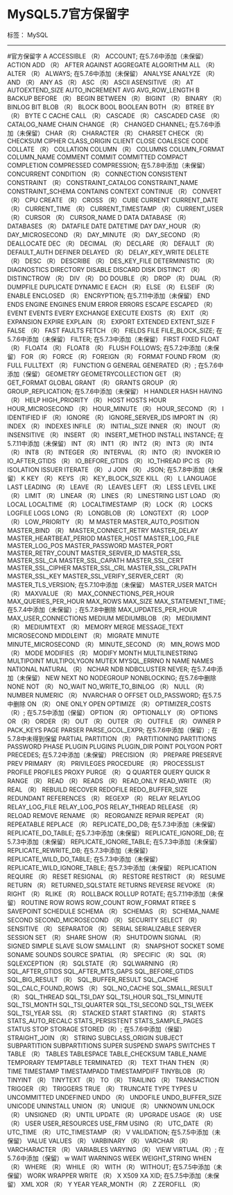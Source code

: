 # MySQL5.7官方保留字

标签： MySQL

---
#官方保留字
A
ACCESSIBLE （R）
ACCOUNT; 在5.7.6中添加（未保留）
ACTION
ADD （R）
AFTER
AGAINST
AGGREGATE
ALGORITHM
ALL （R）
ALTER （R）
ALWAYS; 在5.7.6中添加（未保留）
ANALYSE
ANALYZE （R）
AND （R）
ANY
AS （R）
ASC （R）
ASCII
ASENSITIVE （R）
AT
AUTOEXTEND_SIZE
AUTO_INCREMENT
AVG
AVG_ROW_LENGTH
B
BACKUP
BEFORE （R）
BEGIN
BETWEEN （R）
BIGINT （R）
BINARY （R）
BINLOG
BIT
BLOB （R）
BLOCK
BOOL
BOOLEAN
BOTH （R）
BTREE
BY （R）
BYTE
C
CACHE
CALL （R）
CASCADE （R）
CASCADED
CASE （R）
CATALOG_NAME
CHAIN
CHANGE （R）
CHANGED
CHANNEL; 在5.7.6中添加（未保留）
CHAR （R）
CHARACTER （R）
CHARSET
CHECK （R）
CHECKSUM
CIPHER
CLASS_ORIGIN
CLIENT
CLOSE
COALESCE
CODE
COLLATE （R）
COLLATION
COLUMN （R）
COLUMNS
COLUMN_FORMAT
COLUMN_NAME
COMMENT
COMMIT
COMMITTED
COMPACT
COMPLETION
COMPRESSED
COMPRESSION; 在5.7.8中添加（未保留）
CONCURRENT
CONDITION （R）
CONNECTION
CONSISTENT
CONSTRAINT （R）
CONSTRAINT_CATALOG
CONSTRAINT_NAME
CONSTRAINT_SCHEMA
CONTAINS
CONTEXT
CONTINUE （R）
CONVERT （R）
CPU
CREATE （R）
CROSS （R）
CUBE
CURRENT
CURRENT_DATE （R）
CURRENT_TIME （R）
CURRENT_TIMESTAMP （R）
CURRENT_USER （R）
CURSOR （R）
CURSOR_NAME
D
DATA
DATABASE （R）
DATABASES （R）
DATAFILE
DATE
DATETIME
DAY
DAY_HOUR （R）
DAY_MICROSECOND （R）
DAY_MINUTE （R）
DAY_SECOND （R）
DEALLOCATE
DEC （R）
DECIMAL （R）
DECLARE （R）
DEFAULT （R）
DEFAULT_AUTH
DEFINER
DELAYED （R）
DELAY_KEY_WRITE
DELETE （R）
DESC （R）
DESCRIBE （R）
DES_KEY_FILE
DETERMINISTIC （R）
DIAGNOSTICS
DIRECTORY
DISABLE
DISCARD
DISK
DISTINCT （R）
DISTINCTROW （R）
DIV （R）
DO
DOUBLE （R）
DROP （R）
DUAL （R）
DUMPFILE
DUPLICATE
DYNAMIC
E
EACH （R）
ELSE （R）
ELSEIF （R）
ENABLE
ENCLOSED （R）
ENCRYPTION; 在5.7.11中添加（未保留）
END
ENDS
ENGINE
ENGINES
ENUM
ERROR
ERRORS
ESCAPE
ESCAPED （R）
EVENT
EVENTS
EVERY
EXCHANGE
EXECUTE
EXISTS （R）
EXIT （R）
EXPANSION
EXPIRE
EXPLAIN （R）
EXPORT
EXTENDED
EXTENT_SIZE
F
FALSE （R）
FAST
FAULTS
FETCH （R）
FIELDS
FILE
FILE_BLOCK_SIZE; 在5.7.6中添加（未保留）
FILTER; 在5.7.3中添加（未保留）
FIRST
FIXED
FLOAT （R）
FLOAT4 （R）
FLOAT8 （R）
FLUSH
FOLLOWS; 在5.7.2中添加（未保留）
FOR （R）
FORCE （R）
FOREIGN （R）
FORMAT
FOUND
FROM （R）
FULL
FULLTEXT （R）
FUNCTION
G
GENERAL
GENERATED（R）; 在5.7.6中添加（保留）
GEOMETRY
GEOMETRYCOLLECTION
GET （R）
GET_FORMAT
GLOBAL
GRANT （R）
GRANTS
GROUP （R）
GROUP_REPLICATION; 在5.7.6中添加（未保留）
H
HANDLER
HASH
HAVING （R）
HELP
HIGH_PRIORITY （R）
HOST
HOSTS
HOUR
HOUR_MICROSECOND （R）
HOUR_MINUTE （R）
HOUR_SECOND （R）
I
IDENTIFIED
IF （R）
IGNORE （R）
IGNORE_SERVER_IDS
IMPORT
IN （R）
INDEX （R）
INDEXES
INFILE （R）
INITIAL_SIZE
INNER （R）
INOUT （R）
INSENSITIVE （R）
INSERT （R）
INSERT_METHOD
INSTALL
INSTANCE; 在5.7.11中添加（未保留）
INT （R）
INT1 （R）
INT2 （R）
INT3 （R）
INT4 （R）
INT8 （R）
INTEGER （R）
INTERVAL （R）
INTO （R）
INVOKER
IO
IO_AFTER_GTIDS （R）
IO_BEFORE_GTIDS （R）
IO_THREAD
IPC
IS （R）
ISOLATION
ISSUER
ITERATE （R）
J
JOIN （R）
JSON; 在5.7.8中添加（未保留）
K
KEY （R）
KEYS （R）
KEY_BLOCK_SIZE
KILL （R）
L
LANGUAGE
LAST
LEADING （R）
LEAVE （R）
LEAVES
LEFT （R）
LESS
LEVEL
LIKE （R）
LIMIT （R）
LINEAR （R）
LINES （R）
LINESTRING
LIST
LOAD （R）
LOCAL
LOCALTIME （R）
LOCALTIMESTAMP （R）
LOCK （R）
LOCKS
LOGFILE
LOGS
LONG （R）
LONGBLOB （R）
LONGTEXT （R）
LOOP （R）
LOW_PRIORITY （R）
M
MASTER
MASTER_AUTO_POSITION
MASTER_BIND （R）
MASTER_CONNECT_RETRY
MASTER_DELAY
MASTER_HEARTBEAT_PERIOD
MASTER_HOST
MASTER_LOG_FILE
MASTER_LOG_POS
MASTER_PASSWORD
MASTER_PORT
MASTER_RETRY_COUNT
MASTER_SERVER_ID
MASTER_SSL
MASTER_SSL_CA
MASTER_SSL_CAPATH
MASTER_SSL_CERT
MASTER_SSL_CIPHER
MASTER_SSL_CRL
MASTER_SSL_CRLPATH
MASTER_SSL_KEY
MASTER_SSL_VERIFY_SERVER_CERT （R）
MASTER_TLS_VERSION; 在5.7.10中添加（未保留）
MASTER_USER
MATCH （R）
MAXVALUE （R）
MAX_CONNECTIONS_PER_HOUR
MAX_QUERIES_PER_HOUR
MAX_ROWS
MAX_SIZE
MAX_STATEMENT_TIME; 在5.7.4中添加（未保留）; 在5.7.8中删除
MAX_UPDATES_PER_HOUR
MAX_USER_CONNECTIONS
MEDIUM
MEDIUMBLOB （R）
MEDIUMINT （R）
MEDIUMTEXT （R）
MEMORY
MERGE
MESSAGE_TEXT
MICROSECOND
MIDDLEINT （R）
MIGRATE
MINUTE
MINUTE_MICROSECOND （R）
MINUTE_SECOND （R）
MIN_ROWS
MOD （R）
MODE
MODIFIES （R）
MODIFY
MONTH
MULTILINESTRING
MULTIPOINT
MULTIPOLYGON
MUTEX
MYSQL_ERRNO
N
NAME
NAMES
NATIONAL
NATURAL （R）
NCHAR
NDB
NDBCLUSTER
NEVER; 在5.7.4中添加（未保留）
NEW
NEXT
NO
NODEGROUP
NONBLOCKING; 在5.7.6中删除
NONE
NOT （R）
NO_WAIT
NO_WRITE_TO_BINLOG （R）
NULL （R）
NUMBER
NUMERIC （R）
NVARCHAR
O
OFFSET
OLD_PASSWORD; 在5.7.5中删除
ON （R）
ONE
ONLY
OPEN
OPTIMIZE （R）
OPTIMIZER_COSTS（R）; 在5.7.5中添加（保留）
OPTION （R）
OPTIONALLY （R）
OPTIONS
OR （R）
ORDER （R）
OUT （R）
OUTER （R）
OUTFILE （R）
OWNER
P
PACK_KEYS
PAGE
PARSER
PARSE_GCOL_EXPR; 在5.7.6中添加（保留）; 在5.7.8中未得到保留
PARTIAL
PARTITION （R）
PARTITIONING
PARTITIONS
PASSWORD
PHASE
PLUGIN
PLUGINS
PLUGIN_DIR
POINT
POLYGON
PORT
PRECEDES; 在5.7.2中添加（未保留）
PRECISION （R）
PREPARE
PRESERVE
PREV
PRIMARY （R）
PRIVILEGES
PROCEDURE （R）
PROCESSLIST
PROFILE
PROFILES
PROXY
PURGE （R）
Q
QUARTER
QUERY
QUICK
R
RANGE （R）
READ （R）
READS （R）
READ_ONLY
READ_WRITE （R）
REAL （R）
REBUILD
RECOVER
REDOFILE
REDO_BUFFER_SIZE
REDUNDANT
REFERENCES （R）
REGEXP （R）
RELAY
RELAYLOG
RELAY_LOG_FILE
RELAY_LOG_POS
RELAY_THREAD
RELEASE （R）
RELOAD
REMOVE
RENAME （R）
REORGANIZE
REPAIR
REPEAT （R）
REPEATABLE
REPLACE （R）
REPLICATE_DO_DB; 在5.7.3中添加（未保留）
REPLICATE_DO_TABLE; 在5.7.3中添加（未保留）
REPLICATE_IGNORE_DB; 在5.7.3中添加（未保留）
REPLICATE_IGNORE_TABLE; 在5.7.3中添加（未保留）
REPLICATE_REWRITE_DB; 在5.7.3中添加（未保留）
REPLICATE_WILD_DO_TABLE; 在5.7.3中添加（未保留）
REPLICATE_WILD_IGNORE_TABLE; 在5.7.3中添加（未保留）
REPLICATION
REQUIRE （R）
RESET
RESIGNAL （R）
RESTORE
RESTRICT （R）
RESUME
RETURN （R）
RETURNED_SQLSTATE
RETURNS
REVERSE
REVOKE （R）
RIGHT （R）
RLIKE （R）
ROLLBACK
ROLLUP
ROTATE; 在5.7.11中添加（未保留）
ROUTINE
ROW
ROWS
ROW_COUNT
ROW_FORMAT
RTREE
S
SAVEPOINT
SCHEDULE
SCHEMA （R）
SCHEMAS （R）
SCHEMA_NAME
SECOND
SECOND_MICROSECOND （R）
SECURITY
SELECT （R）
SENSITIVE （R）
SEPARATOR （R）
SERIAL
SERIALIZABLE
SERVER
SESSION
SET （R）
SHARE
SHOW （R）
SHUTDOWN
SIGNAL （R）
SIGNED
SIMPLE
SLAVE
SLOW
SMALLINT （R）
SNAPSHOT
SOCKET
SOME
SONAME
SOUNDS
SOURCE
SPATIAL （R）
SPECIFIC （R）
SQL （R）
SQLEXCEPTION （R）
SQLSTATE （R）
SQLWARNING （R）
SQL_AFTER_GTIDS
SQL_AFTER_MTS_GAPS
SQL_BEFORE_GTIDS
SQL_BIG_RESULT （R）
SQL_BUFFER_RESULT
SQL_CACHE
SQL_CALC_FOUND_ROWS （R）
SQL_NO_CACHE
SQL_SMALL_RESULT （R）
SQL_THREAD
SQL_TSI_DAY
SQL_TSI_HOUR
SQL_TSI_MINUTE
SQL_TSI_MONTH
SQL_TSI_QUARTER
SQL_TSI_SECOND
SQL_TSI_WEEK
SQL_TSI_YEAR
SSL （R）
STACKED
START
STARTING （R）
STARTS
STATS_AUTO_RECALC
STATS_PERSISTENT
STATS_SAMPLE_PAGES
STATUS
STOP
STORAGE
STORED（R）; 在5.7.6中添加（保留）
STRAIGHT_JOIN （R）
STRING
SUBCLASS_ORIGIN
SUBJECT
SUBPARTITION
SUBPARTITIONS
SUPER
SUSPEND
SWAPS
SWITCHES
T
TABLE （R）
TABLES
TABLESPACE
TABLE_CHECKSUM
TABLE_NAME
TEMPORARY
TEMPTABLE
TERMINATED （R）
TEXT
THAN
THEN （R）
TIME
TIMESTAMP
TIMESTAMPADD
TIMESTAMPDIFF
TINYBLOB （R）
TINYINT （R）
TINYTEXT （R）
TO （R）
TRAILING （R）
TRANSACTION
TRIGGER （R）
TRIGGERS
TRUE （R）
TRUNCATE
TYPE
TYPES
U
UNCOMMITTED
UNDEFINED
UNDO （R）
UNDOFILE
UNDO_BUFFER_SIZE
UNICODE
UNINSTALL
UNION （R）
UNIQUE （R）
UNKNOWN
UNLOCK （R）
UNSIGNED （R）
UNTIL
UPDATE （R）
UPGRADE
USAGE （R）
USE （R）
USER
USER_RESOURCES
USE_FRM
USING （R）
UTC_DATE （R）
UTC_TIME （R）
UTC_TIMESTAMP （R）
V
VALIDATION; 在5.7.5中添加（未保留）
VALUE
VALUES （R）
VARBINARY （R）
VARCHAR （R）
VARCHARACTER （R）
VARIABLES
VARYING （R）
VIEW
VIRTUAL（R）; 在5.7.6中添加（保留）
w 
WAIT
WARNINGS
WEEK
WEIGHT_STRING
WHEN （R）
WHERE （R）
WHILE （R）
WITH （R）
WITHOUT; 在5.7.5中添加（未保留）
WORK
WRAPPER
WRITE （R）
X
X509
XA
XID; 在5.7.5中添加（未保留）
XML
XOR （R）
Y
YEAR
YEAR_MONTH （R）
Z
ZEROFILL （R）




